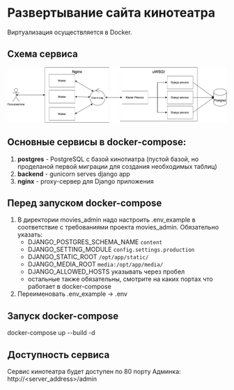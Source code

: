 # Развертывание сайта кинотеатра
Виртуализация осуществляется в Docker.

## Схема сервиса

![all](../images/all.png)

## Основные сервисы в docker-compose:
1. **postgres** - PostgreSQL с базой кинотиатра (пустой базой, но проделаной первой миграции для создания необходимых таблиц)
2. **backend** -  gunicorn serves django app
3. **nginx** - proxy-сервер для Django приложения

## Перед запуском docker-compose
1. В директории movies_admin надо настроить .env_example в соответствие с требованиями проекта movies_admin.
   Обязательно указать:
   - DJANGO_POSTGRES_SCHEMA_NAME `content`
   - DJANGO_SETTING_MODULE `config.settings.production`
   - DJANGO_STATIC_ROOT `/opt/app/static/`
   - DJANGO_MEDIA_ROOT `media:/opt/app/media/`
   - DJANGO_ALLOWED_HOSTS указывать через пробел
   - остальные также обязательны, смотрите на каких портах что работает в docker-compose
2. Переименовать .env_example -> .env

## Запуск docker-compose
docker-compose up --build -d

## Доступность сервиса
Сервис кинотеатра будет доступен по 80 порту Админка: 
http://<server_address>/admin
